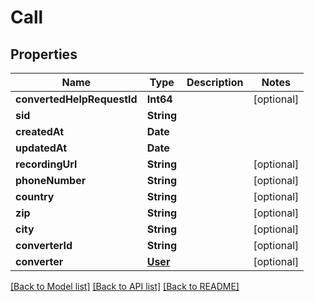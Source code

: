 # Call

## Properties
Name | Type | Description | Notes
------------ | ------------- | ------------- | -------------
**convertedHelpRequestId** | **Int64** |  | [optional] 
**sid** | **String** |  | 
**createdAt** | **Date** |  | 
**updatedAt** | **Date** |  | 
**recordingUrl** | **String** |  | [optional] 
**phoneNumber** | **String** |  | [optional] 
**country** | **String** |  | [optional] 
**zip** | **String** |  | [optional] 
**city** | **String** |  | [optional] 
**converterId** | **String** |  | [optional] 
**converter** | [**User**](User.md) |  | [optional] 

[[Back to Model list]](../README.md#documentation-for-models) [[Back to API list]](../README.md#documentation-for-api-endpoints) [[Back to README]](../README.md)


